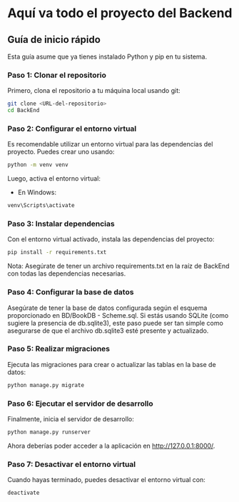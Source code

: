 # Aquí va todo el proyecto del Backend

## Guía de inicio rápido

Esta guía asume que ya tienes instalado Python y pip en tu sistema.

### Paso 1: Clonar el repositorio

Primero, clona el repositorio a tu máquina local usando git:

```sh
git clone <URL-del-repositorio>
cd BackEnd
```

### Paso 2: Configurar el entorno virtual
Es recomendable utilizar un entorno virtual para las dependencias del proyecto. Puedes crear uno usando:

```sh
python -m venv venv
```

Luego, activa el entorno virtual:

* En Windows:
```sh
venv\Scripts\activate
```

### Paso 3: Instalar dependencias
Con el entorno virtual activado, instala las dependencias del proyecto:

```sh
pip install -r requirements.txt
```

Nota: Asegúrate de tener un archivo requirements.txt en la raíz de BackEnd con todas las dependencias necesarias.

### Paso 4: Configurar la base de datos
Asegúrate de tener la base de datos configurada según el esquema proporcionado en BD/BookDB - Scheme.sql. Si estás usando SQLite (como sugiere la presencia de db.sqlite3), este paso puede ser tan simple como asegurarse de que el archivo db.sqlite3 esté presente y actualizado.

### Paso 5: Realizar migraciones
Ejecuta las migraciones para crear o actualizar las tablas en la base de datos:

```sh 
python manage.py migrate
```

### Paso 6: Ejecutar el servidor de desarrollo
Finalmente, inicia el servidor de desarrollo:

```sh
python manage.py runserver
```

Ahora deberías poder acceder a la aplicación en http://127.0.0.1:8000/.

### Paso 7: Desactivar el entorno virtual
Cuando hayas terminado, puedes desactivar el entorno virtual con:

```sh
deactivate
```

